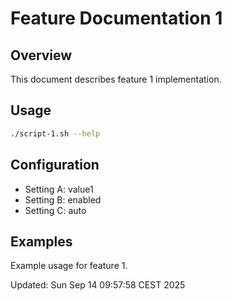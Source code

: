 # Feature Documentation 1

## Overview
This document describes feature 1 implementation.

## Usage
```bash
./script-1.sh --help
```

## Configuration
- Setting A: value1
- Setting B: enabled
- Setting C: auto

## Examples
Example usage for feature 1.

Updated: Sun Sep 14 09:57:58 CEST 2025
